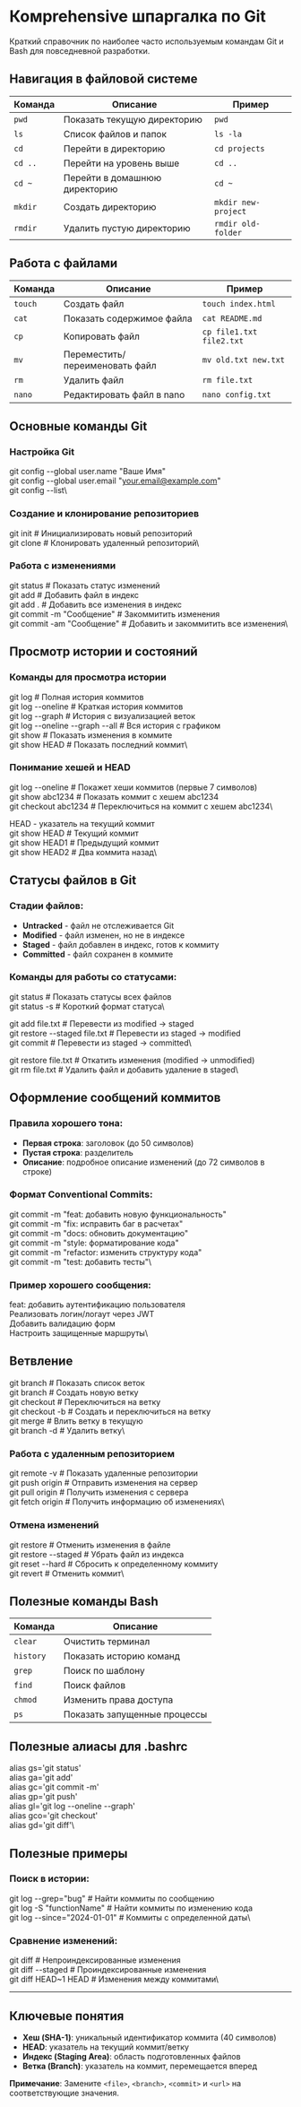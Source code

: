 # Комprehensive шпаргалка по Git

Краткий справочник по наиболее часто используемым командам Git и Bash для повседневной разработки.

## Навигация в файловой системе

| Команда | Описание | Пример |
|---------|-----------|---------|
| `pwd` | Показать текущую директорию | `pwd` |
| `ls` | Список файлов и папок | `ls -la` |
| `cd` | Перейти в директорию | `cd projects` |
| `cd ..` | Перейти на уровень выше | `cd ..` |
| `cd ~` | Перейти в домашнюю директорию | `cd ~` |
| `mkdir` | Создать директорию | `mkdir new-project` |
| `rmdir` | Удалить пустую директорию | `rmdir old-folder` |

## Работа с файлами

| Команда | Описание | Пример |
|---------|-----------|---------|
| `touch` | Создать файл | `touch index.html` |
| `cat` | Показать содержимое файла | `cat README.md` |
| `cp` | Копировать файл | `cp file1.txt file2.txt` |
| `mv` | Переместить/переименовать файл | `mv old.txt new.txt` |
| `rm` | Удалить файл | `rm file.txt` |
| `nano` | Редактировать файл в nano | `nano config.txt` |

## Основные команды Git

### Настройка Git
git config --global user.name "Ваше Имя"\
git config --global user.email "your.email@example.com"\
git config --list\

### Создание и клонирование репозиториев
git init # Инициализировать новый репозиторий\
git clone <url> # Клонировать удаленный репозиторий\

### Работа с изменениями
git status # Показать статус изменений\
git add <file> # Добавить файл в индекс\
git add . # Добавить все изменения в индекс\
git commit -m "Сообщение" # Закоммитить изменения\
git commit -am "Сообщение" # Добавить и закоммитить все изменения\

## Просмотр истории и состояний

### Команды для просмотра истории
git log # Полная история коммитов\
git log --oneline # Краткая история коммитов\
git log --graph # История с визуализацией веток\
git log --oneline --graph --all # Вся история с графиком\
git show <commit> # Показать изменения в коммите\
git show HEAD # Показать последний коммит\

### Понимание хешей и HEAD
git log --oneline # Покажет хеши коммитов (первые 7 символов)\
git show abc1234 # Показать коммит с хешем abc1234\
git checkout abc1234 # Переключиться на коммит с хешем abc1234\

HEAD - указатель на текущий коммит\
git show HEAD # Текущий коммит\
git show HEAD1 # Предыдущий коммит\
git show HEAD2 # Два коммита назад\

## Статусы файлов в Git

### Стадии файлов:
- **Untracked** - файл не отслеживается Git
- **Modified** - файл изменен, но не в индексе
- **Staged** - файл добавлен в индекс, готов к коммиту
- **Committed** - файл сохранен в коммите

### Команды для работы со статусами:
git status # Показать статусы всех файлов\
git status -s # Короткий формат статуса\

git add file.txt # Перевести из modified -> staged\
git restore --staged file.txt # Перевести из staged -> modified\
git commit # Перевести из staged -> committed\

git restore file.txt # Откатить изменения (modified -> unmodified)\
git rm file.txt # Удалить файл и добавить удаление в staged\

## Оформление сообщений коммитов

### Правила хорошего тона:
- **Первая строка**: заголовок (до 50 символов)
- **Пустая строка**: разделитель
- **Описание**: подробное описание изменений (до 72 символов в строке)

### Формат Conventional Commits:
git commit -m "feat: добавить новую функциональность"\
git commit -m "fix: исправить баг в расчетах"\
git commit -m "docs: обновить документацию"\
git commit -m "style: форматирование кода"\
git commit -m "refactor: изменить структуру кода"\
git commit -m "test: добавить тесты"\

### Пример хорошего сообщения:
feat: добавить аутентификацию пользователя\
Реализовать логин/логаут через JWT\
Добавить валидацию форм\
Настроить защищенные маршруты\

## Ветвление
git branch # Показать список веток\
git branch <name> # Создать новую ветку\
git checkout <branch> # Переключиться на ветку\
git checkout -b <branch> # Создать и переключиться на ветку\
git merge <branch> # Влить ветку в текущую\
git branch -d <branch> # Удалить ветку\

### Работа с удаленным репозиторием
git remote -v # Показать удаленные репозитории\
git push origin <branch> # Отправить изменения на сервер\
git pull origin <branch> # Получить изменения с сервера\
git fetch origin # Получить информацию об изменениях\

### Отмена изменений
git restore <file> # Отменить изменения в файле\
git restore --staged <file> # Убрать файл из индекса\
git reset --hard <commit> # Сбросить к определенному коммиту\
git revert <commit> # Отменить коммит\

## Полезные команды Bash

| Команда | Описание |
|---------|-----------|
| `clear` | Очистить терминал |
| `history` | Показать историю команд |
| `grep` | Поиск по шаблону |
| `find` | Поиск файлов |
| `chmod` | Изменить права доступа |
| `ps` | Показать запущенные процессы |

## Полезные алиасы для .bashrc
alias gs='git status'\
alias ga='git add'\
alias gc='git commit -m'\
alias gp='git push'\
alias gl='git log --oneline --graph'\
alias gco='git checkout'\
alias gd='git diff'\

## Полезные примеры

### Поиск в истории:
git log --grep="bug" # Найти коммиты по сообщению\
git log -S "functionName" # Найти коммиты по изменению кода\
git log --since="2024-01-01" # Коммиты с определенной даты\

### Сравнение изменений:
git diff # Непроиндексированные изменения\
git diff --staged # Проиндексированные изменения\
git diff HEAD~1 HEAD # Изменения между коммитами\

---

## Ключевые понятия

- **Хеш (SHA-1)**: уникальный идентификатор коммита (40 символов)
- **HEAD**: указатель на текущий коммит/ветку
- **Индекс (Staging Area)**: область подготовленных файлов
- **Ветка (Branch)**: указатель на коммит, перемещается вперед

**Примечание**: Замените `<file>`, `<branch>`, `<commit>` и `<url>` на соответствующие значения.


